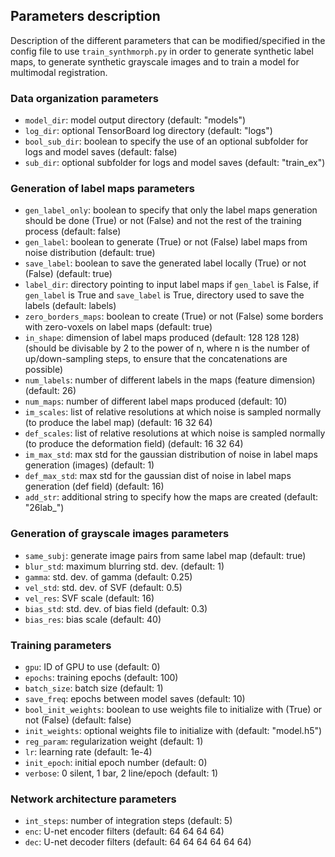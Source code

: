 ## Parameters description
Description of the different parameters that can be modified/specified in the config file to use `train_synthmorph.py` in order to generate synthetic label maps, to generate synthetic grayscale images and to train a model for multimodal registration.

### Data organization parameters
- `model_dir`: model output directory (default: "models")
- `log_dir`: optional TensorBoard log directory (default: "logs")
- `bool_sub_dir`: boolean to specify the use of an optional subfolder for logs and model saves (default: false)
- `sub_dir`: optional subfolder for logs and model saves (default: "train_ex")

### Generation of label maps parameters
- `gen_label_only`: boolean to specify that only the label maps generation should be done (True) or not (False) and not the rest of the training process (default: false)
- `gen_label`: boolean to generate (True) or not (False) label maps from noise distribution (default: true)
- `save_label`: boolean to save the generated label locally (True) or not (False) (default: true)
- `label_dir`: directory pointing to input label maps if `gen_label` is False, if `gen_label` is True and `save_label` is True, directory used to save the labels (default: labels)
- `zero_borders_maps`: boolean to create (True) or not (False) some borders with zero-voxels on label maps (default: true)
- `in_shape`: dimension of label maps produced (default: 128 128 128) (should be divisable by 2 to the power of n, where n is the number of up/down-sampling steps, to ensure that the concatenations are possible)
- `num_labels`: number of different labels in the maps (feature dimension) (default: 26)
- `num_maps`: number of different label maps produced (default: 10)
- `im_scales`: list of relative resolutions at which noise is sampled normally (to produce the label map) (default: 16 32 64)
- `def_scales`: list of relative resolutions at which noise is sampled normally (to produce the deformation field) (default: 16 32 64)
- `im_max_std`: max std for the gaussian distribution of noise in label maps generation (images) (default: 1)
- `def_max_std`: max std for the gaussian dist of noise in label maps generation (def field) (default: 16)
- `add_str`: additional string to specify how the maps are created (default: "26lab_")

### Generation of grayscale images parameters
- `same_subj`: generate image pairs from same label map (default: true)
- `blur_std`: maximum blurring std. dev. (default: 1)
- `gamma`: std. dev. of gamma (default: 0.25)
- `vel_std`: std. dev. of SVF (default: 0.5)
- `vel_res`: SVF scale (default: 16)
- `bias_std`: std. dev. of bias field (default: 0.3)
- `bias_res`: bias scale (default: 40)

### Training parameters
- `gpu`: ID of GPU to use (default: 0)
- `epochs`: training epochs (default: 100) 
- `batch_size`: batch size (default: 1)
- `save_freq`: epochs between model saves (default: 10)
- `bool_init_weights`: boolean to use weights file to initialize with (True) or not (False) (default: false)
- `init_weights`: optional weights file to initialize with (default: "model.h5")
- `reg_param`: regularization weight (default: 1)
- `lr`: learning rate (default: 1e-4)
- `init_epoch`: initial epoch number (default: 0)
- `verbose`: 0 silent, 1 bar, 2 line/epoch (default: 1)

### Network architecture parameters
- `int_steps`: number of integration steps (default: 5)
- `enc`: U-net encoder filters (default: 64 64 64 64)
- `dec`: U-net decoder filters (default: 64 64 64 64 64 64)
